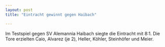 ```yaml
---
layout: post
title: "Eintracht gewinnt gegen Haibach"

---
```


Im Testspiel gegen SV Alemannia Haibach siegte die Eintracht mit 8:1. Die Tore erzielten Caio, Alvarez (je 2), Heller, Köhler, Steinhöfer und Meier.


